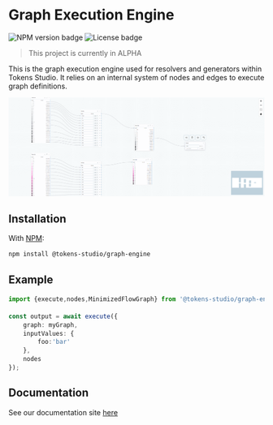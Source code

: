 # Graph Execution Engine

![NPM version badge](https://img.shields.io/npm/v/@tokens-studio/graph-engine) ![License badge](https://img.shields.io/github/license/tokens-studio/types)


> This project is currently in ALPHA

This is the graph execution engine used for resolvers and generators within Tokens Studio. It relies on an internal system of nodes and edges to execute graph definitions.

![](./assets/resolver-eg.png)


## Installation

With [NPM](https://www.npmjs.com/):

```sh
npm install @tokens-studio/graph-engine
```


## Example

```ts
import {execute,nodes,MinimizedFlowGraph} from '@tokens-studio/graph-engine';

const output = await execute({
    graph: myGraph,
    inputValues: {
        foo:'bar'
    },
    nodes
});
```

## Documentation

See our documentation site [here](https://tokens-studio.github.io/graph-engine/)